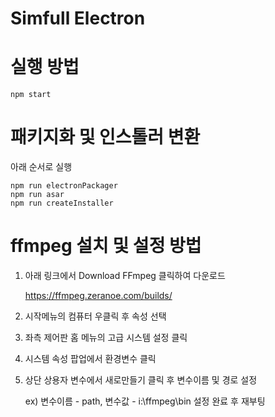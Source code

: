 # Simfull Electron

# 실행 방법

    npm start

# 패키지화 및 인스톨러 변환

아래 순서로 실행

    npm run electronPackager
    npm run asar
    npm run createInstaller

# ffmpeg 설치 및 설정 방법

1. 아래 링크에서 Download FFmpeg 클릭하여 다운로드

   https://ffmpeg.zeranoe.com/builds/

2. 시작메뉴의 컴퓨터 우클릭 후 속성 선택

3. 좌측 제어판 홈 메뉴의 고급 시스템 설정 클릭

4. 시스템 속성 팝업에서 환경변수 클릭

5. 상단 상용자 변수에서 새로만들기 클릭 후 변수이름 및 경로 설정

   ex) 변수이름 - path, 변수값 - i:\ffmpeg\bin 설정 완료 후 재부팅